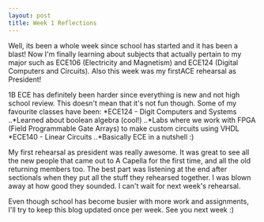 ```yaml
---
layout: post
title: Week 1 Reflections
---
```

Well, its been a whole week since school has started and it has been a blast! Now I'm finally learning about subjects 
that actually pertain to my major such as ECE106 (Electricity and Magnetism) and ECE124 (Digital Computers and Circuits). 
Also this week was my firstACE rehearsal as President!

1B ECE has definitely been harder since everything is new and not high school review. This doesn't mean that it's not fun 
though. Some of my favourite classes have been:
*ECE124 - Digit Computers and Systems
..*Learned about boolean algebra (cool!)
..*Labs where we work with FPGA (Field Programmable Gate Arrays) to make custom circuits using VHDL
*ECE140 - Linear Circuits
..*Basically ECE in a nutshell :)

My first rehearsal as president was really awesome. It was great to see all the new people that came out to A Capella for
the first time, and all the old returning members too. The best part was listening at the end after sectionals when they
put all the stuff they rehearsed together. I was blown away at how good they sounded. I can't wait for next week's rehearsal.

Even though school has become busier with more work and assignments, I'll try to keep this blog updated once per week.
See you next week :)
